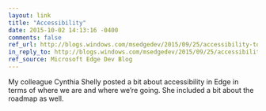 ```yaml
---
layout: link
title: "Accessibility"
date: 2015-10-02 14:13:16 -0400
comments: false
ref_url: http://blogs.windows.com/msedgedev/2015/09/25/accessibility-towards-a-more-inclusive-web-with-microsoft-edge-and-windows-10/
in_reply_to: http://blogs.windows.com/msedgedev/2015/09/25/accessibility-towards-a-more-inclusive-web-with-microsoft-edge-and-windows-10/
ref_source: Microsoft Edge Dev Blog
---
```


My colleague Cynthia Shelly posted a bit about accessibility in Edge in terms of where we are and where we’re going. She included a bit about the roadmap as well.